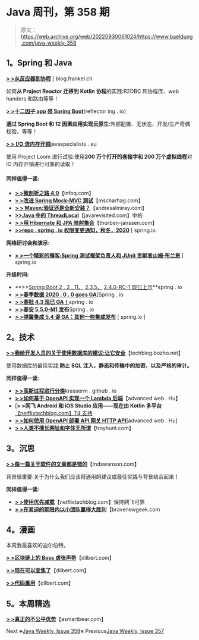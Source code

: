 # Java 周刊，第 358 期

> 原文：<https://web.archive.org/web/20220930061024/https://www.baeldung.com/java-weekly-358>

## **1。Spring 和 Java**

[**> >从反应器到协程**](https://web.archive.org/web/20220629004803/https://blog.frankel.ch/reactor-to-coroutines/) [ blog.frankel.ch

如何**从 Project Reactor 迁移到 Kotlin 协程**的实践:R2DBC 和协程库、web handers 和路由等等！

[**> >十二因子 app 带 Spring Boot**](https://web.archive.org/web/20220629004803/https://reflectoring.io/spring-boot-12-factor-app/)[reflector ing . io]

**通过 Spring Boot 和 12 因素应用实现云原生**:外部配置、无状态、开发/生产奇偶校验，等等！

[**> > I/O 流内存开销**](https://web.archive.org/web/20220629004803/https://www.javaspecialists.eu/archive/Issue285-I-O-Stream-Memory-Overhead.html)javaspecialists . eu

使用 Project Loom 进行试验:使用**200 万个打开的套接字和 200 万个虚拟线程**对 IO 内存开销进行可靠的读取！

#### **同样值得一读:**

*   [**> >微剖析之路 4.0**](https://web.archive.org/web/20220629004803/https://www.infoq.com/news/2020/11/the-road-to-microprofile-4)【infoq.com】
*   [**> >改进 Spring Mock-MVC 测试**](https://web.archive.org/web/20220629004803/https://www.mscharhag.com/spring/clean-mock-mvc-tests)【mscharhag.com】
*   [**> > Maven:验证还是全新安装？**](https://web.archive.org/web/20220629004803/http://andresalmiray.com/maven-verify-or-clean-install/)【andresalmiray.com】
*   [**>>Java 中的 ThreadLocal**](https://web.archive.org/web/20220629004803/https://javarevisited.blogspot.com/2012/05/how-to-use-threadlocal-in-java-benefits.html?utm_source=feedburner&utm_medium=feed&utm_campaign=Feed:+Javarevisited+(javarevisited)#axzz6cuN1XolC)【javarevisited.com】中的
*   [**> >用 Hibernate 和 JPA 映射集合**](https://web.archive.org/web/20220629004803/https://thorben-janssen.com/collections-hibernate-jpa/)【thorben-janssen.com】
*   [**>>repo . spring . io 权限变更通知，秋冬，2020**](https://web.archive.org/web/20220629004803/https://spring.io/blog/2020/10/29/notice-of-permissions-changes-to-repo-spring-io-fall-and-winter-2020) [ spring.io

**网络研讨会和演示:**

*   [**> >一个精彩的播客:Spring 测试框架负责人和 JUnit 贡献者山姆·布兰恩**](https://web.archive.org/web/20220629004803/https://spring.io/blog/2020/10/29/a-bootiful-podcast-spring-test-framework-lead-and-junit-contributor-sam-brannen) [ spring.io

**升级时间:**

*   **>>[Spring Boot 2 . 2 . 11、](https://web.archive.org/web/20220629004803/https://spring.io/blog/2020/10/29/spring-boot-2-2-11-available-now) [2.3.5、](https://web.archive.org/web/20220629004803/https://spring.io/blog/2020/10/29/spring-boot-2-3-5-available-now) [2.4.0-RC-1 现已上市](https://web.archive.org/web/20220629004803/https://spring.io/blog/2020/10/30/spring-boot-2-4-0-rc1-available-now)**spring . io
*   [**> >春季数据 2020 . 0 . 0 goes GA**](https://web.archive.org/web/20220629004803/https://spring.io/blog/2020/10/28/spring-data-2020-0-0-goes-ga)[Spring . io
*   [**> >春批 4.3 现已 GA！**](https://web.archive.org/web/20220629004803/https://spring.io/blog/2020/10/28/spring-batch-4-3-is-now-ga)spring . io
*   [**> >春安 5.5.0-M1 发布**](https://web.archive.org/web/20220629004803/https://spring.io/blog/2020/11/04/spring-security-5-5-0-m1-released)Spring . io
*   [**> >弹簧集成 5.4 谬 GA；其他一些集成发布**](https://web.archive.org/web/20220629004803/https://spring.io/blog/2020/11/02/spring-integration-5-4-goes-ga-some-other-integration-releases) [ spring.io ]

## **2。技术**

[**> >我给开发人员的关于使用数据库的建议:让它安全**](https://web.archive.org/web/20220629004803/https://techblog.bozho.net/my-advice-to-developers-about-working-with-databases-make-it-secure/)【techblog.bozho.net】

使用数据库的最佳实践:**防止 SQL 注入，静态和传输中的加密，以及严格的审计。**

**同样值得一读:**

*   [**> >高斯过程进行分类**](https://web.archive.org/web/20220629004803/https://krasserm.github.io/2020/11/04/gaussian-processes-classification/)krasserm . github . io
*   [**> >如何基于 OpenAPI 实现一个 Lambda 后端**](https://web.archive.org/web/20220629004803/https://advancedweb.hu/how-to-implement-a-lambda-backend-based-on-openapi/)【advanced web . Hu】
*   [**> >网飞 Android 和 iOS Studio 应用——现在由 Kotlin 多平台**[【netflixtechblog.com】T4 支持](https://web.archive.org/web/20220629004803/https://netflixtechblog.com/netflix-android-and-ios-studio-apps-kotlin-multiplatform-d6d4d8d25d23)
*   [**> >如何使用 OpenAPI 部署 API 网关 HTTP API**](https://web.archive.org/web/20220629004803/https://advancedweb.hu/how-to-use-openapi-to-deploy-an-api-gateway-http-api/)[advanced web . Hu]
*   **[> >人类不擅长网址和字体无所谓](https://web.archive.org/web/20220629004803/https://www.troyhunt.com/humans-are-bad-at-urls-and-fonts-dont-matter/)**【troyhunt.com】

## **3。沉思**

[**> >每一篇关于软件的文章都是错的**](https://web.archive.org/web/20220629004803/https://mdswanson.com/blog/2020/10/31/every-article-about-software-is-wrong.html)【mdswanson.com】

背景很重要:关于为什么我们应该将通用的建议或最佳实践与背景结合起来！

**同样值得一读:**

*   [**> >使用优先减载**](https://web.archive.org/web/20220629004803/https://netflixtechblog.com/keeping-netflix-reliable-using-prioritized-load-shedding-6cc827b02f94)【netflixtechblog.com】保持网飞可靠
*   [**> >在紧迫的期限内以小团队赢得大胜利**](https://web.archive.org/web/20220629004803/https://bravenewgeek.com/getting-big-wins-with-small-teams-on-tight-deadlines/)【bravenewgeek.com

## **4。漫画**

本周我最喜欢的迪尔伯特。

[**> >区块链上的 Boss 虚张声势**](https://web.archive.org/web/20220629004803/https://dilbert.com/strip/2020-11-03)【dilbert.com】

[**> >现在可以变焦了**](https://web.archive.org/web/20220629004803/https://dilbert.com/strip/2020-11-01)【dilbert.com】

[**> >代码重用**](https://web.archive.org/web/20220629004803/https://dilbert.com/strip/2020-10-30)【dilbert.com】

## **5。本周精选**

**[> >真正的不公平优势](https://web.archive.org/web/20220629004803/https://blog.asmartbear.com/unfair-advantages.html)**【asmartbear.com】

Next **»**[Java Weekly, Issue 359](/web/20220629004803/https://www.baeldung.com/java-weekly-359)**«** Previous[Java Weekly, Issue 357](/web/20220629004803/https://www.baeldung.com/java-weekly-357)